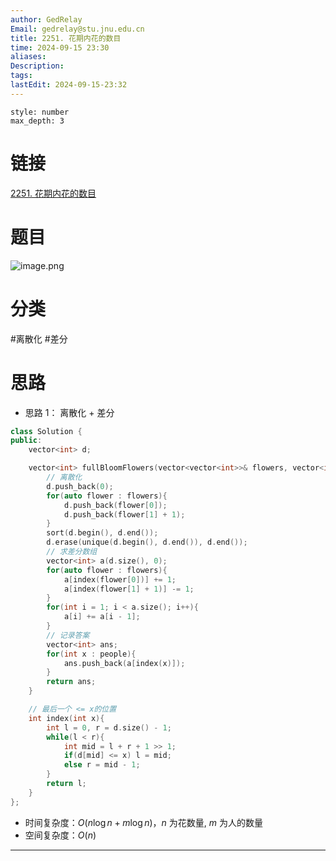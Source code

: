 ```yaml
---
author: GedRelay
Email: gedrelay@stu.jnu.edu.cn
title: 2251. 花期内花的数目
time: 2024-09-15 23:30
aliases: 
Description: 
tags: 
lastEdit: 2024-09-15-23:32
---
```


```toc
style: number
max_depth: 3
```

# 链接
[2251. 花期内花的数目](https://leetcode.cn/problems/number-of-flowers-in-full-bloom/) 

# 题目
![image.png](https://ged-pic-bed.oss-cn-guangzhou.aliyuncs.com/img/202409152331226.png)


# 分类
#离散化 #差分 

# 思路
- 思路 1：
离散化 + 差分

```cpp
class Solution {
public:
    vector<int> d;

    vector<int> fullBloomFlowers(vector<vector<int>>& flowers, vector<int>& people) {
        // 离散化
        d.push_back(0);
        for(auto flower : flowers){
            d.push_back(flower[0]);
            d.push_back(flower[1] + 1);
        }
        sort(d.begin(), d.end());
        d.erase(unique(d.begin(), d.end()), d.end());
        // 求差分数组
        vector<int> a(d.size(), 0);
        for(auto flower : flowers){
            a[index(flower[0])] += 1;
            a[index(flower[1] + 1)] -= 1;
        }
        for(int i = 1; i < a.size(); i++){
            a[i] += a[i - 1];
        }
        // 记录答案
        vector<int> ans;
        for(int x : people){
            ans.push_back(a[index(x)]);
        }
        return ans;
    }

    // 最后一个 <= x的位置
    int index(int x){
        int l = 0, r = d.size() - 1;
        while(l < r){
            int mid = l + r + 1 >> 1;
            if(d[mid] <= x) l = mid;
            else r = mid - 1;
        }
        return l;
    }
};
```


- 时间复杂度：${O\left( n\log n+m\log n \right)  }$，${n }$ 为花数量, ${m }$ 为人的数量
- 空间复杂度：${O\left( n \right)  }$ 


---

